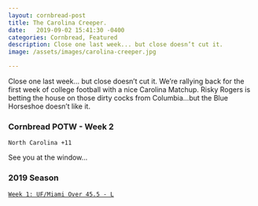 ```yaml
---
layout: cornbread-post
title: The Carolina Creeper.
date:   2019-09-02 15:41:30 -0400
categories: Cornbread, Featured
description: Close one last week... but close doesn’t cut it.
image: /assets/images/carolina-creeper.jpg

---
```


Close one last week... but close doesn’t cut it. We’re rallying back for the first week of college football with a nice Carolina Matchup. Risky Rogers is betting the house on those dirty cocks from Columbia...but the Blue Horseshoe doesn’t like it.

### Cornbread POTW - Week 2

`North Carolina +11`

See you at the window...

### 2019 Season

[`Week 1: UF/Miami Over 45.5 - L`](/cornbread-potw-week1)
